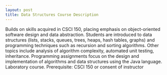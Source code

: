 ```yaml
---
layout: post
title: Data Structures Course Description
---
```

Builds on skills acquired in CSCI 150, placing emphasis on object-oriented software design and data abstraction. Students are introduced to data structures (lists, stacks, queues, trees, heaps, hash tables, graphs) and programming techniques such as recursion and sorting algorithms. Other topics include analysis of algorithm complexity, automated unit testing, inheritance. Programming assignments focus on the design and implementation of algorithms and data structures using the Java language. Laboratory course. Prerequisite: CSCI 150 or consent of instructor
